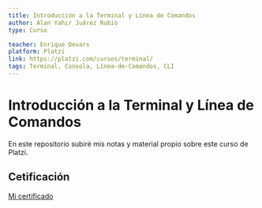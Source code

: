 ```yaml
---
title: Introducción a la Terminal y Línea de Comandos
author: Alan Yahir Juárez Rubio
type: Curso

teacher: Enrique Devars
platform: Platzi
link: https://platzi.com/cursos/terminal/
tags: Terminal, Consola, Línea-de-Comandos, CLI
---
```


# Introducción a la Terminal y Línea de Comandos

En este repositorio subiré mis notas y material propio sobre este curso de Platzi.

## Cetificación

[Mi certificado](https://platzi.com/p/Alan_08/curso/2292-course/diploma/detalle/)
